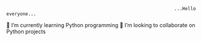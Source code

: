                                                                   ...Hello everyone...






🌱 I’m currently learning Python programming
👯 I’m looking to collaborate on Python projects


